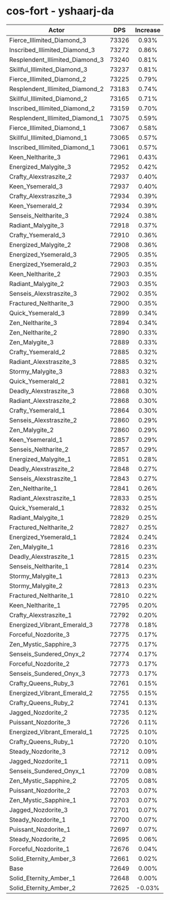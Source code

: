 # cos-fort - yshaarj-da
| Actor | DPS | Increase |
|---|:---:|:---:|
|Fierce_Illimited_Diamond_3|73326|0.93%|
|Inscribed_Illimited_Diamond_3|73272|0.86%|
|Resplendent_Illimited_Diamond_3|73240|0.81%|
|Skillful_Illimited_Diamond_3|73237|0.81%|
|Fierce_Illimited_Diamond_2|73225|0.79%|
|Resplendent_Illimited_Diamond_2|73183|0.74%|
|Skillful_Illimited_Diamond_2|73165|0.71%|
|Inscribed_Illimited_Diamond_2|73159|0.70%|
|Resplendent_Illimited_Diamond_1|73075|0.59%|
|Fierce_Illimited_Diamond_1|73067|0.58%|
|Skillful_Illimited_Diamond_1|73065|0.57%|
|Inscribed_Illimited_Diamond_1|73061|0.57%|
|Keen_Neltharite_3|72961|0.43%|
|Energized_Malygite_3|72952|0.42%|
|Crafty_Alexstraszite_2|72937|0.40%|
|Keen_Ysemerald_3|72937|0.40%|
|Crafty_Alexstraszite_3|72934|0.39%|
|Keen_Ysemerald_2|72934|0.39%|
|Senseis_Neltharite_3|72924|0.38%|
|Radiant_Malygite_3|72918|0.37%|
|Crafty_Ysemerald_3|72910|0.36%|
|Energized_Malygite_2|72908|0.36%|
|Energized_Ysemerald_3|72905|0.35%|
|Energized_Ysemerald_2|72903|0.35%|
|Keen_Neltharite_2|72903|0.35%|
|Radiant_Malygite_2|72903|0.35%|
|Senseis_Alexstraszite_3|72902|0.35%|
|Fractured_Neltharite_3|72900|0.35%|
|Quick_Ysemerald_3|72899|0.34%|
|Zen_Neltharite_3|72894|0.34%|
|Zen_Neltharite_2|72890|0.33%|
|Zen_Malygite_3|72889|0.33%|
|Crafty_Ysemerald_2|72885|0.32%|
|Radiant_Alexstraszite_3|72885|0.32%|
|Stormy_Malygite_3|72883|0.32%|
|Quick_Ysemerald_2|72881|0.32%|
|Deadly_Alexstraszite_3|72868|0.30%|
|Radiant_Alexstraszite_2|72868|0.30%|
|Crafty_Ysemerald_1|72864|0.30%|
|Senseis_Alexstraszite_2|72860|0.29%|
|Zen_Malygite_2|72860|0.29%|
|Keen_Ysemerald_1|72857|0.29%|
|Senseis_Neltharite_2|72857|0.29%|
|Energized_Malygite_1|72851|0.28%|
|Deadly_Alexstraszite_2|72848|0.27%|
|Senseis_Alexstraszite_1|72843|0.27%|
|Zen_Neltharite_1|72841|0.26%|
|Radiant_Alexstraszite_1|72833|0.25%|
|Quick_Ysemerald_1|72832|0.25%|
|Radiant_Malygite_1|72829|0.25%|
|Fractured_Neltharite_2|72827|0.25%|
|Energized_Ysemerald_1|72824|0.24%|
|Zen_Malygite_1|72816|0.23%|
|Deadly_Alexstraszite_1|72815|0.23%|
|Senseis_Neltharite_1|72814|0.23%|
|Stormy_Malygite_1|72813|0.23%|
|Stormy_Malygite_2|72813|0.23%|
|Fractured_Neltharite_1|72810|0.22%|
|Keen_Neltharite_1|72795|0.20%|
|Crafty_Alexstraszite_1|72792|0.20%|
|Energized_Vibrant_Emerald_3|72778|0.18%|
|Forceful_Nozdorite_3|72775|0.17%|
|Zen_Mystic_Sapphire_3|72775|0.17%|
|Senseis_Sundered_Onyx_2|72774|0.17%|
|Forceful_Nozdorite_2|72773|0.17%|
|Senseis_Sundered_Onyx_3|72773|0.17%|
|Crafty_Queens_Ruby_3|72761|0.15%|
|Energized_Vibrant_Emerald_2|72755|0.15%|
|Crafty_Queens_Ruby_2|72741|0.13%|
|Jagged_Nozdorite_2|72735|0.12%|
|Puissant_Nozdorite_3|72726|0.11%|
|Energized_Vibrant_Emerald_1|72725|0.10%|
|Crafty_Queens_Ruby_1|72720|0.10%|
|Steady_Nozdorite_3|72712|0.09%|
|Jagged_Nozdorite_1|72711|0.09%|
|Senseis_Sundered_Onyx_1|72709|0.08%|
|Zen_Mystic_Sapphire_2|72705|0.08%|
|Puissant_Nozdorite_2|72703|0.07%|
|Zen_Mystic_Sapphire_1|72703|0.07%|
|Jagged_Nozdorite_3|72701|0.07%|
|Steady_Nozdorite_1|72700|0.07%|
|Puissant_Nozdorite_1|72697|0.07%|
|Steady_Nozdorite_2|72695|0.06%|
|Forceful_Nozdorite_1|72676|0.04%|
|Solid_Eternity_Amber_3|72661|0.02%|
|Base|72649|0.00%|
|Solid_Eternity_Amber_1|72648|0.00%|
|Solid_Eternity_Amber_2|72625|-0.03%|
